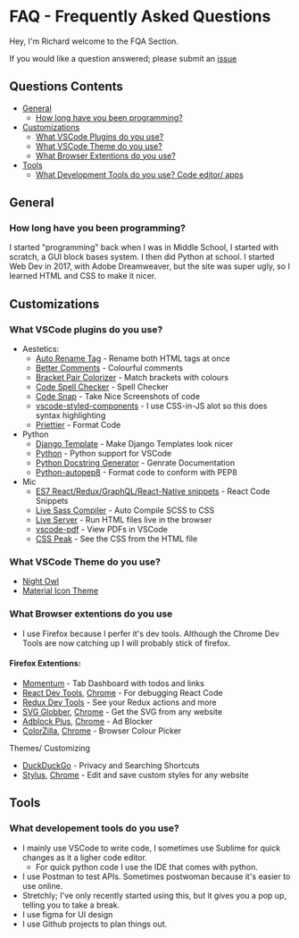 # FAQ - Frequently Asked Questions

Hey, I'm Richard welcome to the FQA Section. 

If you would like a question answered; please submit an [issue](https://github.com/MeRichard123/MeRichard123/issues)

## Questions Contents
- [General](#general)
  - [How long have you been programming?](#how-long-have-you-been-programming)
- [Customizations](#customizations)
  - [What VSCode Plugins do you use?](#what-vscode-plugins-do-you-use)
  - [What VSCode Theme do you use?](#what-vscode-theme-do-you-use)
  - [What Browser Extentions do you use?](#what-browser-extentions-do-you-use)
 - [Tools](#tools)
    - [What Development Tools do you use? Code editor/ apps](#what-developement-tools-do-you-use)


## General 
  ### How long have you been programming?
  I started "programming" back when I was in Middle School, I started with scratch, a GUI block bases system. I then did Python at school. I started Web Dev in 2017, with Adobe    Dreamweaver, but the site was super ugly, so I learned HTML and CSS to make it nicer.   
  

## Customizations
  ### What VSCode plugins do you use?
  
   - Aestetics:
      - [Auto Rename Tag](https://marketplace.visualstudio.com/items?itemName=formulahendry.auto-rename-tag) - Rename both HTML tags at once
      - [Better Comments](https://marketplace.visualstudio.com/items?itemName=aaron-bond.better-comments) - Colourful comments
      - [Bracket Pair Colorizer](https://marketplace.visualstudio.com/items?itemName=CoenraadS.bracket-pair-colorizer) - Match brackets with colours
      - [Code Spell Checker](https://marketplace.visualstudio.com/items?itemName=streetsidesoftware.code-spell-checker) - Spell Checker 
      - [Code Snap](https://marketplace.visualstudio.com/items?itemName=adpyke.codesnap) - Take Nice Screenshots of code
      - [vscode-styled-components](https://marketplace.visualstudio.com/items?itemName=jpoissonnier.vscode-styled-components) - I use CSS-in-JS alot so this does syntax highlighting
      - [Priettier](https://marketplace.visualstudio.com/items?itemName=esbenp.prettier-vscode) - Format Code 
   - Python  
      - [Django Template](https://marketplace.visualstudio.com/items?itemName=bibhasdn.django-html) - Make Django Templates look nicer
      - [Python](https://marketplace.visualstudio.com/items?itemName=ms-python.python) - Python support for VSCode
      - [Python Docstring Generator](https://marketplace.visualstudio.com/items?itemName=njpwerner.autodocstring) - Genrate Documentation
      - [Python-autopep8](https://marketplace.visualstudio.com/items?itemName=himanoa.Python-autopep8) - Format code to conform with PEP8
   - Mic
      - [ES7 React/Redux/GraphQL/React-Native snippets](https://marketplace.visualstudio.com/items?itemName=dsznajder.es7-react-js-snippets) - React Code Snippets
      - [Live Sass Compiler](https://marketplace.visualstudio.com/items?itemName=ritwickdey.live-sass) - Auto Compile SCSS to CSS
      - [Live Server](https://marketplace.visualstudio.com/items?itemName=ritwickdey.LiveServer) - Run HTML files live in the browser
      - [vscode-pdf](https://marketplace.visualstudio.com/items?itemName=tomoki1207.pdf) - View PDFs in VSCode 
      - [CSS Peak](https://marketplace.visualstudio.com/items?itemName=pranaygp.vscode-css-peek) - See the CSS from the HTML file 
  
  ### What VSCode Theme do you use?
   - [Night Owl](https://marketplace.visualstudio.com/items?itemName=sdras.night-owl)
   - [Material Icon Theme](https://marketplace.visualstudio.com/items?itemName=PKief.material-icon-theme)
    
  
  ### What Browser extentions do you use
  
  - I use Firefox because I perfer it's dev tools. Although the Chrome Dev Tools are now catching up I will probably stick of firefox.
  #### Firefox Extentions:
  - [Momentum](https://momentumdash.com/) - Tab Dashboard with todos and links 
  - [React Dev Tools](https://addons.mozilla.org/en-US/firefox/addon/react-devtools/), [Chrome](https://chrome.google.com/webstore/detail/react-developer-tools/fmkadmapgofadopljbjfkapdkoienihi) - For debugging React Code 
  - [Redux Dev Tools](https://github.com/zalmoxisus/redux-devtools-extension#installation) - See your Redux actions and more
  - [SVG Globber](https://addons.mozilla.org/en-US/firefox/addon/svg-gobbler/), [Chrome](https://chrome.google.com/webstore/search/svg%20globber) - Get the SVG from any website
  - [Adblock Plus](https://addons.mozilla.org/en-US/firefox/addon/adblock-plus/?src=search), [Chrome](https://chrome.google.com/webstore/detail/adblock-plus-free-ad-bloc/cfhdojbkjhnklbpkdaibdccddilifddb) - Ad Blocker
  - [ColorZilla](https://addons.mozilla.org/en-US/firefox/addon/colorzilla/?src=search), [Chrome](https://chrome.google.com/webstore/detail/colorzilla/bhlhnicpbhignbdhedgjhgdocnmhomnp) - Browser Colour Picker
  
  Themes/ Customizing
  - [DuckDuckGo](https://duckduckgo.com/app) - Privacy and Searching Shortcuts
  - [Stylus](https://addons.mozilla.org/en-GB/firefox/addon/styl-us/), [Chrome](https://chrome.google.com/webstore/detail/stylus/clngdbkpkpeebahjckkjfobafhncgmne) - Edit and save custom styles for any website 
  
  
  
## Tools 
  ### What developement tools do you use?
  - I mainly use VSCode to write code, I sometimes use Sublime for quick changes as it a ligher code editor.
    - For quick python code I use the IDE that comes with python.
  - I use Postman to test APIs. Sometimes postwoman because it's easier to use online.
  - Stretchly; I've only recently started using this, but it gives you a pop up, telling you to take a break. 
  - I use figma for UI design
  - I use Github projects to plan things out.  
